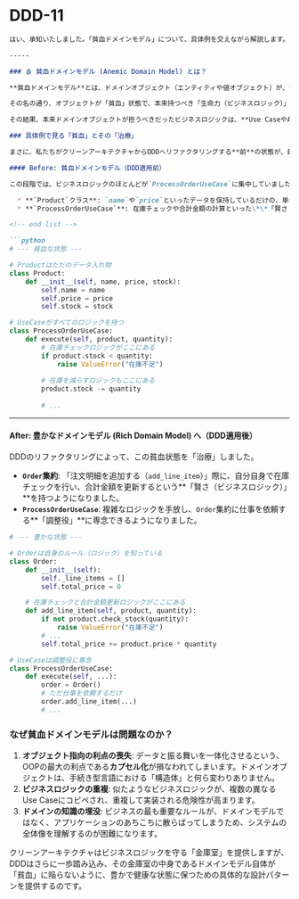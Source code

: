 # DDD-11

```markdown
はい、承知いたしました。「貧血ドメインモデル」について、具体例を交えながら解説します。

-----

### 🩸 貧血ドメインモデル (Anemic Domain Model) とは？

**貧血ドメインモデル**とは、ドメインオブジェクト（エンティティや値オブジェクト）が、**振る舞い（ビジネスロジック）をほとんど持たず、単なるデータの入れ物（プロパティのgetter/setterだけを持つ）になってしまっている状態**を指す、アンチパターン（悪い設計）の一つです。

その名の通り、オブジェクトが「貧血」状態で、本来持つべき「生命力（ビジネスロジック）」が欠けてしまっていることを揶揄した言葉です。

その結果、本来ドメインオブジェクトが担うべきだったビジネスロジックは、**Use CaseやApplication Serviceといった、外側のレイヤーに漏れ出してしまいます**。

### 具体例で見る「貧血」とその「治療」

まさに、私たちがクリーンアーキテクチャからDDDへリファクタリングする**前**の状態が、典型的な貧血ドメインモデルでした。

#### Before: 貧血ドメインモデル（DDD適用前）

この段階では、ビジネスロジックのほとんどが`ProcessOrderUseCase`に集中していました。

  * **`Product`クラス**: `name`や`price`といったデータを保持しているだけの、単なるデータの入れ物でした。
  * **`ProcessOrderUseCase`**: 在庫チェックや合計金額の計算といった\*\*「賢さ（ビジネスロジック）」\*\*を、すべてこのクラスが肩代わりしていました。

<!-- end list -->

```python
# --- 貧血な状態 ---

# Productはただのデータ入れ物
class Product:
    def __init__(self, name, price, stock):
        self.name = name
        self.price = price
        self.stock = stock

# UseCaseがすべてのロジックを持つ
class ProcessOrderUseCase:
    def execute(self, product, quantity):
        # 在庫チェックロジックがここにある
        if product.stock < quantity:
            raise ValueError("在庫不足")
        
        # 在庫を減らすロジックもここにある
        product.stock -= quantity
        
        # ...
```

-----

#### After: 豊かなドメインモデル (Rich Domain Model) へ（DDD適用後）

DDDのリファクタリングによって、この貧血状態を「治療」しました。

  * **`Order`集約**: 「注文明細を追加する（`add_line_item`）」際に、自分自身で在庫チェックを行い、合計金額を更新するという\*\*「賢さ（ビジネスロジック）」\*\*を持つようになりました。
  * **`ProcessOrderUseCase`**: 複雑なロジックを手放し、`Order`集約に仕事を依頼する\*\*「調整役」\*\*に専念できるようになりました。

<!-- end list -->

```python
# --- 豊かな状態 ---

# Orderは自身のルール（ロジック）を知っている
class Order:
    def __init__(self):
        self._line_items = []
        self.total_price = 0

    # 在庫チェックと合計金額更新ロジックがここにある
    def add_line_item(self, product, quantity):
        if not product.check_stock(quantity):
            raise ValueError("在庫不足")
        # ...
        self.total_price += product.price * quantity

# UseCaseは調整役に専念
class ProcessOrderUseCase:
    def execute(self, ...):
        order = Order()
        # ただ仕事を依頼するだけ
        order.add_line_item(...) 
        # ...
```

### なぜ貧血ドメインモデルは問題なのか？

1.  **オブジェクト指向の利点の喪失**: データと振る舞いを一体化させるという、OOPの最大の利点である**カプセル化**が損なわれてしまいます。ドメインオブジェクトは、手続き型言語における「構造体」と何ら変わりありません。
2.  **ビジネスロジックの重複**: 似たようなビジネスロジックが、複数の異なるUse Caseにコピペされ、重複して実装される危険性が高まります。
3.  **ドメインの知識の埋没**: ビジネスの最も重要なルールが、ドメインモデルではなく、アプリケーションのあちこちに散らばってしまうため、システムの全体像を理解するのが困難になります。

クリーンアーキテクチャはビジネスロジックを守る「金庫室」を提供しますが、DDDはさらに一歩踏み込み、その金庫室の中身であるドメインモデル自体が「貧血」に陥らないように、豊かで健康な状態に保つための具体的な設計パターンを提供するのです。
```